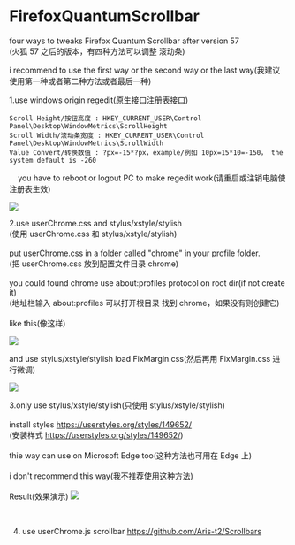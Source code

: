 # FirefoxQuantumScrollbar

four ways to tweaks Firefox Quantum Scrollbar after version 57<br>
(火狐 57 之后的版本，有四种方法可以调整 滚动条)

i recommend to use the first way or the second way or the last way(我建议使用第一种或者第二种方法或者最后一种)

1.use windows origin regedit(原生接口注册表接口)


    Scroll Height/按钮高度 : HKEY_CURRENT_USER\Control Panel\Desktop\WindowMetrics\ScrollHeight
    Scroll Width/滚动条宽度 : HKEY_CURRENT_USER\Control Panel\Desktop\WindowMetrics\ScrollWidth
    Value Convert/转换数值 : ?px=-15*?px，example/例如 10px=15*10=-150， the system default is -260
     
you have to reboot or logout PC to make regedit work(请重启或注销电脑使注册表生效)

<img src=https://raw.githubusercontent.com/catcat520/FirefoxQuantumScrollbar/master/img/%E6%B3%A8%E5%86%8C%E8%A1%A8%E8%B0%83%E6%95%B4%E6%BB%9A%E5%8A%A8%E6%9D%A1.png>

<br>

2.use userChrome.css and stylus/xstyle/stylish<br>
(使用 userChrome.css 和 stylus/xstyle/stylish)<br><br>
put userChrome.css in a folder called "chrome" in your profile folder.<br>
(把 userChrome.css 放到配置文件目录 chrome)<br><br>
you could found chrome use about:profiles protocol on root dir(if not create it)<br>
(地址栏输入 about:profiles 可以打开根目录 找到 chrome，如果没有则创建它)<br><br>
like this(像这样)

<img src=https://raw.githubusercontent.com/catcat520/FirefoxQuantumScrollbar/master/img/userChrome.css.jpg>

and use stylus/xstyle/stylish load FixMargin.css(然后再用 FixMargin.css 进行微调)

<img src=https://raw.githubusercontent.com/catcat520/FirefoxQuantumScrollbar/master/img/stylus.jpg>

<br>

3.only use stylus/xstyle/stylish(只使用 stylus/xstyle/stylish)<br><br>
install styles https://userstyles.org/styles/149652/<br>
(安装样式 https://userstyles.org/styles/149652/)<br><br>
thie way can use on Microsoft Edge too(这种方法也可用在 Edge 上)<br><br>
i don't recommend this way(我不推荐使用这种方法)<br><br>
Result(效果演示)
<img src=https://raw.githubusercontent.com/catcat520/FirefoxQuantumScrollbar/master/img/result.jpg>

<br>

4. use userChrome.js scrollbar https://github.com/Aris-t2/Scrollbars

<br>



